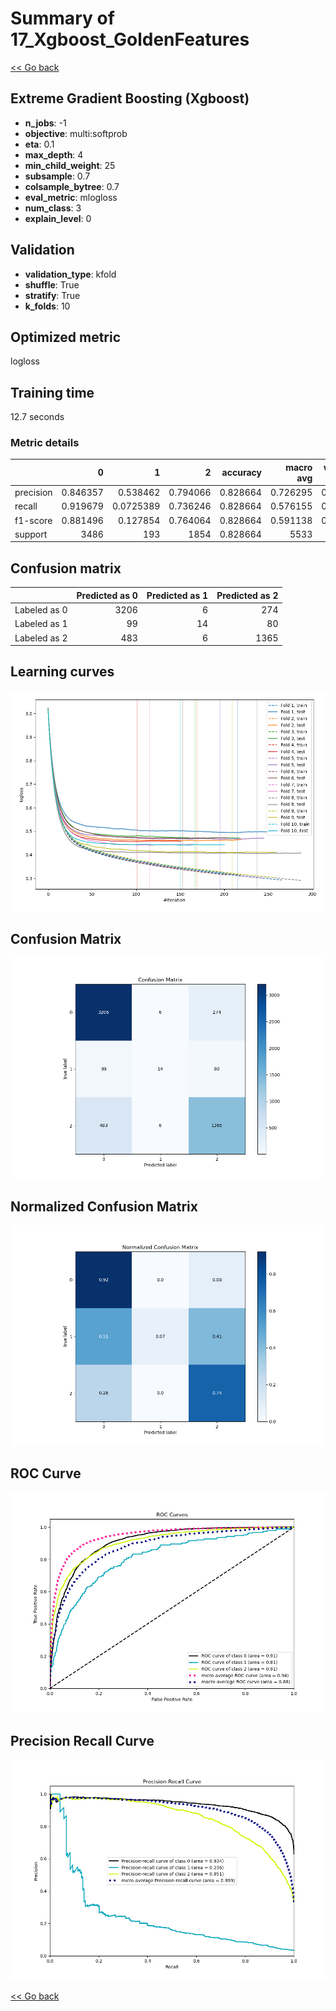 # Summary of 17_Xgboost_GoldenFeatures

[<< Go back](../README.md)


## Extreme Gradient Boosting (Xgboost)
- **n_jobs**: -1
- **objective**: multi:softprob
- **eta**: 0.1
- **max_depth**: 4
- **min_child_weight**: 25
- **subsample**: 0.7
- **colsample_bytree**: 0.7
- **eval_metric**: mlogloss
- **num_class**: 3
- **explain_level**: 0

## Validation
 - **validation_type**: kfold
 - **shuffle**: True
 - **stratify**: True
 - **k_folds**: 10

## Optimized metric
logloss

## Training time

12.7 seconds

### Metric details
|           |           0 |           1 |           2 |   accuracy |   macro avg |   weighted avg |   logloss |
|:----------|------------:|------------:|------------:|-----------:|------------:|---------------:|----------:|
| precision |    0.846357 |   0.538462  |    0.794066 |   0.828664 |    0.726295 |       0.818095 |  0.451345 |
| recall    |    0.919679 |   0.0725389 |    0.736246 |   0.828664 |    0.576155 |       0.828664 |  0.451345 |
| f1-score  |    0.881496 |   0.127854  |    0.764064 |   0.828664 |    0.591138 |       0.815858 |  0.451345 |
| support   | 3486        | 193         | 1854        |   0.828664 | 5533        |    5533        |  0.451345 |


## Confusion matrix
|              |   Predicted as 0 |   Predicted as 1 |   Predicted as 2 |
|:-------------|-----------------:|-----------------:|-----------------:|
| Labeled as 0 |             3206 |                6 |              274 |
| Labeled as 1 |               99 |               14 |               80 |
| Labeled as 2 |              483 |                6 |             1365 |

## Learning curves
![Learning curves](learning_curves.png)
## Confusion Matrix

![Confusion Matrix](confusion_matrix.png)


## Normalized Confusion Matrix

![Normalized Confusion Matrix](confusion_matrix_normalized.png)


## ROC Curve

![ROC Curve](roc_curve.png)


## Precision Recall Curve

![Precision Recall Curve](precision_recall_curve.png)



[<< Go back](../README.md)
